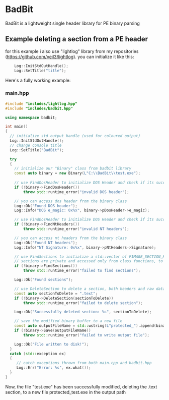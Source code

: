 # BadBit
BadBit is a lightweight single header library for PE binary parsing

## Example deleting a section from a PE header

for this example i also use "lightlog" library from my repositories (https://github.com/veil3/lightlog).
you can initialize it like this: 
```c++
	Log::InitStdOutHandle();
	Log::SetTitle("title");
```
Here's a fully working example:
### main.hpp
```c++
#include "includes/lightlog.hpp"
#include "includes/badbit.hpp"

using namespace badbit;

int main()
{
  // initialize std output handle (used for coloured output)
  Log::InitStdOutHandle();
  // change console title
  Log::SetTitle("BadBit");

  try
  {
    // initialize our "Binary" class from badbit library
    const auto binary = new Binary(L"C:\\BadBit\\test.exe");
		
    // use FindDosHeader to initialize DOS Header and check if its successful
    if (!binary->FindDosHeader())
    	throw std::runtime_error("invalid DOS header");

    // you can access dos header from the binary class
    Log::Ok("Found DOS header");
    Log::Info("DOS e_magic: 0x%x", binary->pDosHeader->e_magic);

    // use FindDosHeader to initialize DOS Header and check if its successful
    if (!binary->FindNtHeaders())
    	throw std::runtime_error("invalid NT headers");

    // you can access nt headers from the binary class
    Log::Ok("Found NT headers");
    Log::Info("NT Signature: 0x%x", binary->pNtHeaders->Signature);

    // use FindSections to initialize a std::vector of PIMAGE_SECTION_HEADER reading the binary's sections
    // sections are private and accessed only from class functions, to write raw bytes to the binary use WriteBuffer and ReadBuffer
    if (!binary->FindSections())
    	throw std::runtime_error("failed to find sections");

    Log::Ok("Found sections");

    // use DeleteSection to delete a section, both headers and raw data, fixing the PE too
    const auto sectionToDelete = ".text";
    if (!binary->DeleteSection(sectionToDelete))
    	throw std::runtime_error("failed to delete section");

    Log::Ok("Successfully deleted section: %s", sectionToDelete);

    // save the modified binary buffer to a new file
    const auto outputFileName = std::wstring(L"protected_").append(binary->FileName);
    if (!binary->Save(outputFileName))
    	throw std::runtime_error("failed to write output file");

    Log::Ok("File written to disk!");
  }
  catch (std::exception ex)
  {
     // catch exceptions thrown from both main.cpp and badbit.hpp
     Log::Err("Error: %s", ex.what());
  }
}
```

Now, the file "test.exe" has been successfully modified, deleting the .text section, to a new file protected_test.exe in the output path
